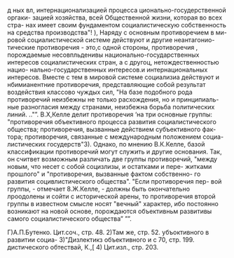 д ных вл, интернационализацией процесса
ционально-госудерственной оргаки-
зацией хозяйства, всей Общественной жизни, которая во всех стра-
нах имеет своим фундаментом социалистическую собственность на
средства производства"! ), Наряду с основным противоречием в ми-
ровой социалистической системе действуют и другие неантагонио-
тические противоречия - это,с одной стороны, противоречия ,
порождаемые несовпльденивы национально-государственных интересов
социалистических стран, а с другоц, нетождественностью нацио-
нально-государственных интересов.и интернациональных интересов.
Вместе с тем в мировой системе социализиа действуют и
нбимианентние противоречия, представляющие собой результат
воздействия классово чуждых сил, "На базе подобного рода
противоречий неизбежны не только расхождения, но и принципиаль-
ные разногласия между странами, неизбежна борьба политических
линий. .."”.
В.Х,Келле делит противоречия ‘на три основные группы:
"противоречия объективного процесса развития социалистического
общества; противоречия, вызванные действием субъективного фак-
тора; противоречия, связанные с международным положением социа-
листических госудерств"3). Однако, по мнению В.К.Келле, базой
классификации противоречий могут служить и другие основания.
Так, он считвет возможным различать две группы противоречий,
"между новым, что несет с собой социзлизы, и остатками и пере-
житками прошлого" и "противоречия, вызванные фактом собственно-
го развития социвлистического общества". "Если противоречия пер-
вой группы, - отмечает 8.Ж.Келле, - должны быть окончательно
лроодолены и сойти с исторической арены, то противоречия второй
группы в известном смысле носят "вечный" характер, ибо постоянно
возникают на новой основе, порождаются объективньм развитивы
самого социалистического общества” ””.

Г)А.П.Бутенко. Цит.соч., стр. 48.
2)Там же, стр. 52.
убъоктивного в развитии социа-
3)"Дизлектикз объективного и с
70, стр. 199.
дистического обтествай, К.,[
4) Цит.изл., стр. 203.
